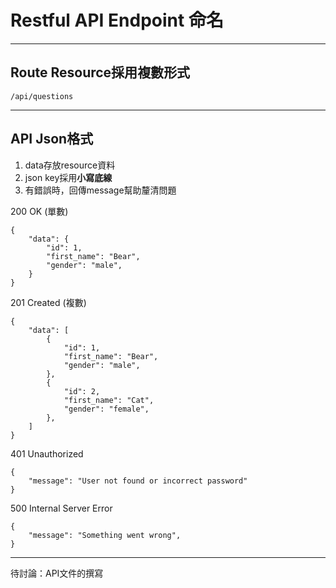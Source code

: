# Restful API Endpoint 命名

--- 
## Route Resource採用**複數**形式 
```
/api/questions
```

---  
## API Json格式

1. data存放resource資料
2. json key採用**小寫底線**
3. 有錯誤時，回傳message幫助釐清問題

200 OK (單數)
```
{
    "data": {
        "id": 1,
        "first_name": "Bear",
        "gender": "male",
    }
}
```

201 Created (複數)
```
{
    "data": [
        {
            "id": 1,
            "first_name": "Bear",
            "gender": "male",
        },
        {
            "id": 2,
            "first_name": "Cat",
            "gender": "female",
        },
    ]
}
```

401 Unauthorized
```
{
    "message": "User not found or incorrect password"
}
```

500 Internal Server Error
```
{
    "message": "Something went wrong",
}
```

--- 

待討論：API文件的撰寫
